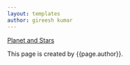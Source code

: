 ```yaml
---
layout: templates
author: gireesh kumar
---
```


[Planet and Stars](topics/planet_stars.md)

This page is created by {{page.author}}. 

